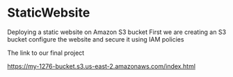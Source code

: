 # StaticWebsite
Deploying  a static website on Amazon S3 bucket
First we are creating an S3 bucket configure the website and secure it using IAM policies

The link to our final project

https://my-1276-bucket.s3.us-east-2.amazonaws.com/index.html
